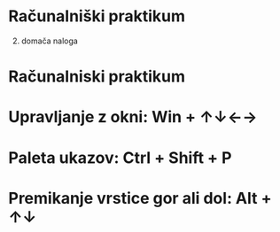 # Računalniški praktikum
2. domača naloga
# Računalniski praktikum
# Upravljanje z okni: Win + ↑↓←→
# Paleta ukazov: Ctrl + Shift + P
# Premikanje vrstice gor ali dol: Alt + ↑↓
